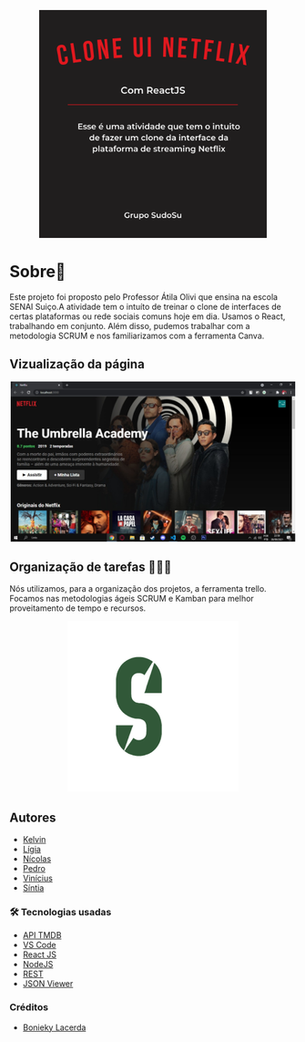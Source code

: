 <p align="center">
  <img src="img\netflix.png" width="400px" title="hover text">
</p>

# Sobre📖
Este projeto foi proposto pelo Professor Átila Olivi que ensina na escola SENAI Suiço.A atividade tem o intuíto de treinar o clone de interfaces de certas plataformas ou rede sociais comuns hoje em dia. Usamos o React, trabalhando em conjunto. Além disso, pudemos trabalhar com a metodologia SCRUM e nos familiarizamos com a ferramenta Canva.

## Vizualização da página

<p align="center">
  <img src="img\ExemploClone.jpeg" width="500px" title="hover text">
</p>

## Organização de tarefas 🧑‍🤝‍🧑
Nós utilizamos, para a organização dos projetos, a ferramenta trello. Focamos nas metodologias ágeis SCRUM e Kamban para melhor proveitamento de tempo e recursos.

<p align="center">
  <img src="img\sudosu-logo.png" width="300px" title="hover text">
</p>

## Autores
* [Kelvin](https://github.com/Kelvin-rnov/)
* [Lígia](https://github.com/LigiaAlves/)
* [Nícolas ](https://github.com/NicolasScariot)
* [Pedro](https://github.com/pedrooks3034/)
* [Vinícius](https://github.com/ViniciusNB/)
* [Síntia](https://github.com/sintiathafeny)

### 🛠 Tecnologias usadas

* [API TMDB](https://www.themoviedb.org/?language=pt-BR) 
* [VS Code](https://code.visualstudio.com/)
* [React JS](https://pt-br.reactjs.org/)
* [NodeJS](https://nodejs.org/en/)
* [REST](https://resttesttest.com/)
* [JSON Viewer](http://jsonviewer.stack.hu/)

### Créditos 
* [Bonieky Lacerda](https://www.youtube.com/watch?v=tBweoUiMsDg)
